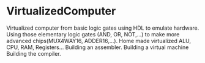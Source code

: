 # VirtualizedComputer
Virtualized computer from basic logic gates using HDL to emulate hardware.
Using those elementary logic gates (AND, OR, NOT,...) to make more advanced chips(MUX4WAY16, ADDER16,...).
Home made virtualized ALU, CPU, RAM, Registers...
Building an assembler.
Building a virtual machine
Building the compiler.
